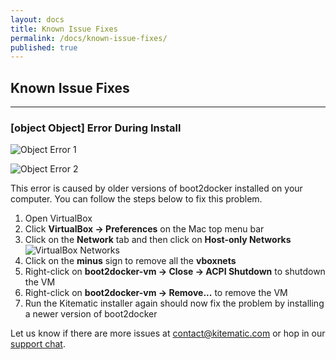 ```yaml
---
layout: docs
title: Known Issue Fixes
permalink: /docs/known-issue-fixes/
published: true
---
```


## Known Issue Fixes

---

### [object Object] Error During Install

![Object Error 1](/img/known-issue-fixes/object-error-1.png)

![Object Error 2](/img/known-issue-fixes/object-error-2.png)

This error is caused by older versions of boot2docker installed on your computer.
You can follow the steps below to fix this problem.

1. Open VirtualBox
2. Click **VirtualBox -> Preferences** on the Mac top menu bar
3. Click on the **Network** tab and then click on **Host-only Networks** ![VirtualBox Networks](/img/known-issue-fixes/virtualbox-networks.png)
4. Click on the **minus** sign to remove all the **vboxnets**
5. Right-click on **boot2docker-vm -> Close -> ACPI Shutdown** to shutdown the VM
6. Right-click on **boot2docker-vm -> Remove...** to remove the VM
7. Run the Kitematic installer again should now fix the problem by installing a newer version of boot2docker

Let us know if there are more issues at contact@kitematic.com or hop in our [support chat](https://www.hipchat.com/giAT9Fqb5).
